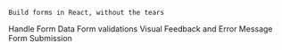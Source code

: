 
```Build forms in React, without the tears```

Handle Form Data
Form validations
Visual Feedback and Error Message
Form Submission
